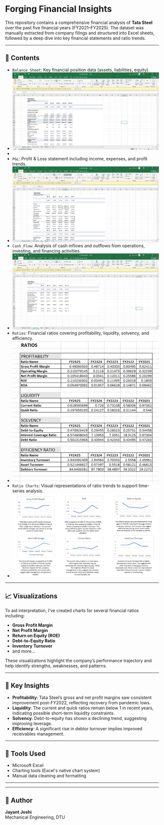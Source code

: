 # Forging Financial Insights

This repository contains a comprehensive financial analysis of **Tata Steel** over the past five financial years (FY2021–FY2025). The dataset was manually extracted from company filings and structured into Excel sheets, followed by a deep dive into key financial statements and ratio trends.

---

## 📁 Contents

- `Balance_Sheet`: Key financial position data (assets, liabilities, equity).
- ![Balance Sheet](Project_Images/TataSteel_BalanceSheet.png)
- 
- `P&L`: Profit & Loss statement including income, expenses, and profit trends.
- ![P&L](Project_Images/TataSteel_P&L.png)
- `Cash_Flow`: Analysis of cash inflows and outflows from operations, investing, and financing activities.
- ![Profit&Loss](Project_Images/TataSteel_CashFLow.png)
- `Ratios`: Financial ratios covering profitability, liquidity, solvency, and efficiency.
- ![Ratios](Project_Images/TataSteel_Ratios.png)
- `Ratio Charts`: Visual representations of ratio trends to support time-series analysis.
- ![Charts_on_Ratios](Project_Images/TataSteel_Charts.png)

  


---

## 📈 Visualizations

To aid interpretation, I’ve created charts for several financial ratios including:
- **Gross Profit Margin**
- **Net Profit Margin**
- **Return on Equity (ROE)**
- **Debt-to-Equity Ratio**
- **Inventory Turnover**
- and more...

These visualizations highlight the company’s performance trajectory and help identify strengths, weaknesses, and patterns.

---

## 🧠 Key Insights

- **Profitability**: Tata Steel’s gross and net profit margins saw consistent improvement post-FY2022, reflecting recovery from pandemic lows.
- **Liquidity**: The current and quick ratios remain below 1 in recent years, indicating possible short-term liquidity constraints.
- **Solvency**: Debt-to-equity has shown a declining trend, suggesting improving leverage.
- **Efficiency**: A significant rise in debtor turnover implies improved receivables management.

---

## 🔧 Tools Used

- Microsoft Excel
- Charting tools (Excel's native chart system)
- Manual data cleaning and formatting

---

---

## 👤 Author

**Jayant Joshi**  
Mechanical Engineering, DTU  
